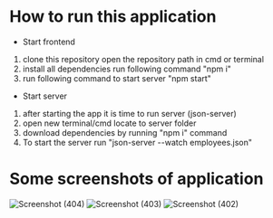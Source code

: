# How to run this application
* Start frontend
1) clone this repository open the repository path in cmd or terminal
2) install all dependencies run following command "npm i"
3) run following command to start server "npm start"

* Start server
1) after starting the app it is time to run server (json-server)
2) open new terminal/cmd locate to server folder
3) download dependencies by running "npm i" command
4) To start the server run "json-server --watch employees.json"

# Some screenshots of application

![Screenshot (404)](https://user-images.githubusercontent.com/45624770/136780460-405ddd4d-1c06-4031-a8c9-599c4e4703bb.png)
![Screenshot (403)](https://user-images.githubusercontent.com/45624770/136780582-700b9758-f099-404b-88c7-f5c81be75e66.png)
![Screenshot (402)](https://user-images.githubusercontent.com/45624770/136780618-d51c3daf-5741-4757-aaae-c7bd8bd9bf5e.png)
